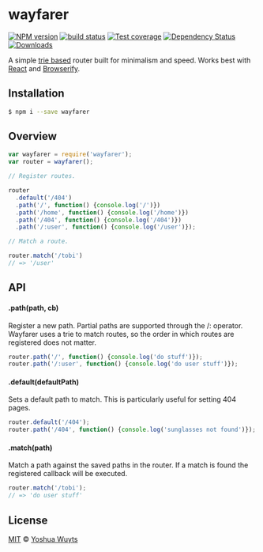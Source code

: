 # wayfarer
[![NPM version][npm-image]][npm-url]
[![build status][travis-image]][travis-url]
[![Test coverage][coveralls-image]][coveralls-url]
[![Dependency Status][david-image]][david-url]
[![Downloads][downloads-image]][downloads-url]

A simple [trie based](https://github.com/jonathanong/routington/)
router built for minimalism and speed. Works best with
[React](facebook.github.io/react) and [Browserify](github.com/substack/browserify).

## Installation
```bash
$ npm i --save wayfarer
```

## Overview
```js
var wayfarer = require('wayfarer');
var router = wayfarer();

// Register routes.

router
  .default('/404')
  .path('/', function() {console.log('/')})
  .path('/home', function() {console.log('/home')})
  .path('/404', function() {console.log('/404')})
  .path('/:user', function() {console.log('/user')});

// Match a route.

router.match('/tobi')
// => '/user'
```

## API
#### .path(path, cb)
Register a new path. Partial paths are supported through the /: operator.
Wayfarer uses a trie to match routes, so the order in which routes are
registered does not matter.
```js
router.path('/', function() {console.log('do stuff')});
router.path('/:user', function() {console.log('do user stuff')});
```

#### .default(defaultPath)
Sets a default path to match. This is particularly
useful for setting 404 pages.
```js
router.default('/404');
router.path('/404', function() {console.log('sunglasses not found')});
```

#### .match(path)
Match a path against the saved paths in the router. If a match is
found the registered callback will be executed.
```js
router.match('/tobi');
// => 'do user stuff'
```

## License
[MIT](https://tldrlegal.com/license/mit-license) ©
[Yoshua Wuyts](i@yoshuawuyts.com)

[npm-image]: https://img.shields.io/npm/v/wayfarer.svg?style=flat-square
[npm-url]: https://npmjs.org/package/wayfarer
[travis-image]: https://img.shields.io/travis/yoshuawuyts/wayfarer.svg?style=flat-square
[travis-url]: https://travis-ci.org/yoshuawuyts/wayfarer
[coveralls-image]: https://img.shields.io/coveralls/yoshuawuyts/wayfarer.svg?style=flat-square
[coveralls-url]: https://coveralls.io/r/yoshuawuyts/wayfarer?branch=master
[david-image]: http://img.shields.io/david/yoshuawuyts/wayfarer.svg?style=flat-square
[david-url]: https://david-dm.org/yoshuawuyts/wayfarer
[downloads-image]: http://img.shields.io/npm/dm/wayfarer.svg?style=flat-square
[downloads-url]: https://npmjs.org/package/wayfarer

